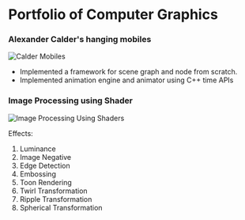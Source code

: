 # Portfolio of Computer Graphics

### Alexander Calder's hanging mobiles
![Calder Mobiles](CalderScene.gif)

* Implemented a framework for scene graph and node from scratch.
* Implemented animation engine and animator using C++ time APIs

### Image Processing using Shader
![Image Processing Using Shaders](GPUImageProcessing.gif)

Effects:
1. Luminance
1. Image Negative
1. Edge Detection
1. Embossing
1. Toon Rendering
1. Twirl Transformation
1. Ripple Transformation
1. Spherical Transformation
